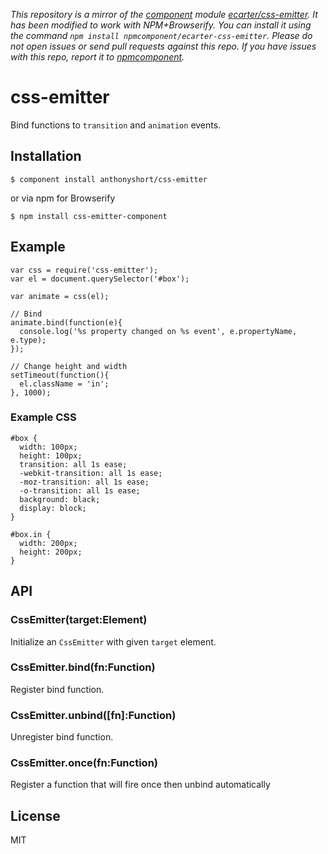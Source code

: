 *This repository is a mirror of the [component](http://component.io) module [ecarter/css-emitter](http://github.com/ecarter/css-emitter). It has been modified to work with NPM+Browserify. You can install it using the command `npm install npmcomponent/ecarter-css-emitter`. Please do not open issues or send pull requests against this repo. If you have issues with this repo, report it to [npmcomponent](https://github.com/airportyh/npmcomponent).*
# css-emitter

  Bind functions to `transition` and `animation` events.

## Installation

    $ component install anthonyshort/css-emitter
  
or via npm for Browserify

    $ npm install css-emitter-component

## Example

    var css = require('css-emitter');
    var el = document.querySelector('#box');

    var animate = css(el);

    // Bind
    animate.bind(function(e){
      console.log('%s property changed on %s event', e.propertyName, e.type);
    });

    // Change height and width
    setTimeout(function(){
      el.className = 'in';
    }, 1000);

### Example CSS

    #box {
      width: 100px;
      height: 100px;
      transition: all 1s ease;
      -webkit-transition: all 1s ease;
      -moz-transition: all 1s ease;
      -o-transition: all 1s ease;
      background: black;
      display: block;
    }

    #box.in {
      width: 200px;
      height: 200px;
    }

## API

### CssEmitter(target:Element)

Initialize an `CssEmitter` with given `target` element.

### CssEmitter.bind(fn:Function)

Register bind function.

### CssEmitter.unbind([fn]:Function)

Unregister bind function.

### CssEmitter.once(fn:Function)

Register a function that will fire once then unbind automatically

## License

  MIT

